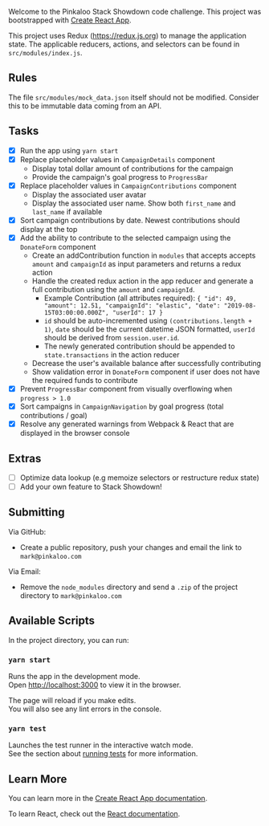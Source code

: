 Welcome to the Pinkaloo Stack Showdown code challenge. This project was bootstrapped with [Create React App](https://github.com/facebook/create-react-app).

This project uses Redux (https://redux.js.org) to manage the application state. The applicable reducers, actions, and selectors can be found in `src/modules/index.js`.

## Rules

The file `src/modules/mock_data.json` itself should not be modified. Consider this to be immutable data coming from an API.

## Tasks

- [x] Run the app using `yarn start`
- [x] Replace placeholder values in `CampaignDetails` component
	- Display total dollar amount of contributions for the campaign
	- Provide the campaign's goal progress to `ProgressBar `
- [x] Replace placeholder values in `CampaignContributions` component
	- Display the associated user avatar
	- Display the associated user name. Show both `first_name` and `last_name` if available
- [x] Sort campaign contributions by date. Newest contributions should display at the top
- [x] Add the ability to contribute to the selected campaign using the `DonateForm` component
	- Create an addContribution function in `modules` that accepts accepts `amount` and `campaignId` as input parameters and returns a redux action
	- Handle the created redux action in the app reducer and generate a full contribution using the `amount` and `campaignId`.
		- Example Contribution (all attributes required):
		``
		{
	        "id": 49,
	        "amount": 12.51,
	        "campaignId": "elastic",
	        "date": "2019-08-15T03:00:00.000Z",
	        "userId": 17
	    }
	    ``
	    - `id` should be auto-incremented using `(contributions.length + 1)`, `date` should be the current datetime JSON formatted, `userId` should be derived from `session.user.id`.
	    - The newly generated contribution should be appended to `state.transactions` in the action reducer
	- Decrease the user's available balance after successfully contributing
	- Show validation error in `DonateForm` component if user does not have the required funds to contribute
- [x] Prevent `ProgressBar` component from visually overflowing when `progress > 1.0`
- [x] Sort campaigns in `CampaignNavigation` by goal progress (total contributions / goal)
- [x] Resolve any generated warnings from Webpack & React that are displayed in the browser console

## Extras
- [ ] Optimize data lookup (e.g memoize selectors or restructure redux state)
- [ ] Add your own feature to Stack Showdown!

## Submitting

Via GitHub:

- Create a public repository, push your changes and email the link to `mark@pinkaloo.com`

Via Email:

- Remove the `node_modules` directory and send a `.zip` of the project directory to `mark@pinkaloo.com`

## Available Scripts

In the project directory, you can run:

### `yarn start`

Runs the app in the development mode.<br />
Open [http://localhost:3000](http://localhost:3000) to view it in the browser.

The page will reload if you make edits.<br />
You will also see any lint errors in the console.

### `yarn test`

Launches the test runner in the interactive watch mode.<br />
See the section about [running tests](https://facebook.github.io/create-react-app/docs/running-tests) for more information.

## Learn More

You can learn more in the [Create React App documentation](https://facebook.github.io/create-react-app/docs/getting-started).

To learn React, check out the [React documentation](https://reactjs.org/).
